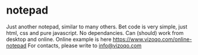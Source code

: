 # notepad

Just another notepad, similar to many others. Bet code is very simple, just html, css and pure javascript. No dependancies. Can (should) work from desktop and online. Online example is here https://www.vizoqo.com/online-notepad
For contacts, please write to info@vizoqo.com

